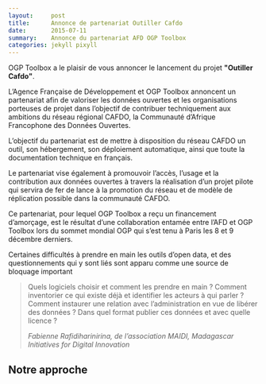 ```yaml
---
layout:     post
title:      Annonce de partenariat Outiller Cafdo
date:       2015-07-11
summary:    Annonce du partenariat AFD OGP Toolbox
categories: jekyll pixyll
---
```


OGP Toolbox a le plaisir de vous annoncer le lancement du projet **"Outiller Cafdo"**.

L’Agence Française de Développement et OGP Toolbox annoncent un partenariat afin de valoriser les données ouvertes et les organisations porteuses de projet dans l’objectif de contribuer techniquement aux ambitions du réseau régional CAFDO, la Communauté d’Afrique Francophone des Données Ouvertes. 

L’objectif du partenariat est de mettre à disposition du réseau CAFDO un outil, son hébergement, son déploiement automatique, ainsi que toute la documentation technique en français. 

Le partenariat vise également à promouvoir l’accès, l’usage et la contribution aux données ouvertes à travers la réalisation d’un projet pilote qui servira de fer de lance à la promotion du réseau et de modèle de réplication possible dans la communauté CAFDO.

Ce partenariat, pour lequel OGP Toolbox a reçu un financement d’amorçage, est le résultat d’une collaboration entamée entre l’AFD et OGP Toolbox lors du sommet mondial OGP qui s’est tenu à Paris les 8 et 9 décembre derniers. 

Certaines difficultés à prendre en main les outils d’open data, et des questionnements qui y sont liés sont apparu comme une source de bloquage important

<blockquote>
  <p>Quels logiciels choisir et comment les prendre en main ? Comment inventorier ce qui existe déjà et identifier les acteurs à qui parler ? Comment instaurer une relation avec l’administration en vue de libérer des données ? Dans quel format publier ces données et avec quelle licence ?</p>
  <footer><cite title="Fabienne Rafidiharinirina">Fabienne Rafidiharinirina, de l’association MAIDI, Madagascar Initiatives for Digital Innovation</cite></footer>
</blockquote>

## Notre approche

